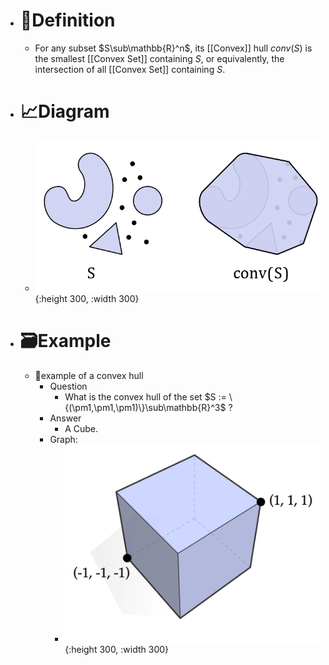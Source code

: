 - # 📝Definition
	- For any subset $S\sub\mathbb{R}^n$, its [[Convex]] hull $conv(S)$ is the smallest [[Convex Set]] containing $S$, or equivalently, the intersection of all [[Convex Set]] containing $S$.
- # 📈Diagram
	- ![name](../assets/convex_hull.png){:height 300, :width 300}
- # 🗃Example
	- 📌example of a convex hull
		- Question
			- What is the convex hull of the set $S := \{(\pm1,\pm1,\pm1)\}\sub\mathbb{R}^3$ ?
		- Answer
			- A Cube.
		- Graph:
			- ![name](../assets/cube_as_convex_hull.png){:height 300, :width 300}